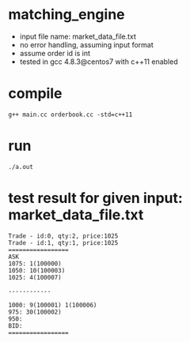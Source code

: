 # matching_engine
- input file name: market_data_file.txt
- no error handling, assuming input format 
- assume order id is int
- tested in gcc 4.8.3@centos7 with c++11 enabled

# compile
```
g++ main.cc orderbook.cc -std=c++11
```

# run
```
./a.out
```

# test result for given input: market_data_file.txt
```
Trade - id:0, qty:2, price:1025
Trade - id:1, qty:1, price:1025
=================
ASK
1075: 1(100000)
1050: 10(100003)
1025: 4(100007)

------------

1000: 9(100001) 1(100006)
975: 30(100002)
950:
BID:
=================
```
